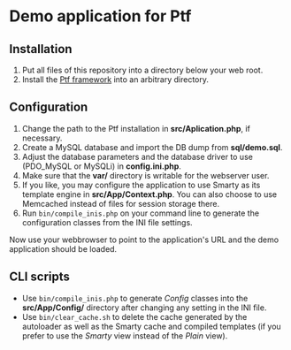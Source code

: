 Demo application for Ptf
========================

Installation
------------
1. Put all files of this repository into a directory below your web root.
2. Install the [Ptf framework](https://github.com/tiger42/ptf) into an arbitrary directory.

Configuration
-------------
1. Change the path to the Ptf installation in __src/Aplication.php__, if necessary.
2. Create a MySQL database and import the DB dump from __sql/demo.sql__.
3. Adjust the database parameters and the database driver to use (PDO\_MySQL or MySQLi) in __config.ini.php__.
4. Make sure that the __var/__ directory is writable for the webserver user.
5. If you like, you may configure the application to use Smarty as its template engine in __src/App/Context.php__.
You can also choose to use Memcached instead of files for session storage there.
6. Run `bin/compile_inis.php` on your command line to generate the configuration classes from the INI file settings.

Now use your webbrowser to point to the application's URL and the demo application should be loaded.

CLI scripts
-----------
* Use `bin/compile_inis.php` to generate _Config_ classes into the __src/App/Config/__ directory after changing
any setting in the INI file.
* Use `bin/clear_cache.sh` to delete the cache generated by the autoloader as well as the Smarty cache and compiled templates
(if you prefer to use the _Smarty_ view instead of the _Plain_ view).
